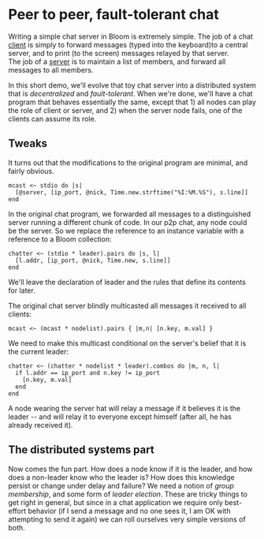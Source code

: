 Peer to peer, fault-tolerant chat
=========================

Writing a simple chat server in Bloom is extremely simple.
The job of a chat [client](https://github.com/bloom-lang/bud/blob/master/examples/chat/chat.rb">client) is simply to forward 
messages (typed into the keyboard)to a central server, and to print (to the screen) messages relayed by that server.  
The job of a [server](https://github.com/bloom-lang/bud/blob/master/examples/chat/chat_server.rb) is to maintain a list of members, and forward all messages to all members.

In this short demo, we'll evolve that toy chat server into a distributed system that is *decentralized* and *fault-tolerant*.  When we're done, we'll
have a chat program that behaves essentially the same, except that 1) all nodes can play the role of client or server, and 2) when the server node fails,
one of the clients can assume its role.

Tweaks
---------

It turns out that the modifications to the original program are minimal, and fairly obvious.

    mcast <~ stdio do |s|
      [@server, [ip_port, @nick, Time.new.strftime("%I:%M.%S"), s.line]]
    end

In the original chat program, we forwarded all messages to a distinguished server running a different chunk of code.  In our p2p chat, any node could
be the server.  So we replace the reference to an instance variable with a reference to a Bloom collection:

    chatter <~ (stdio * leader).pairs do |s, l|
      [l.addr, [ip_port, @nick, Time.new, s.line]]
    end

We'll leave the declaration of leader and the rules that define its contents for later.

The original chat server blindly multicasted all messages it received to all clients:

    mcast <~ (mcast * nodelist).pairs { |m,n| [n.key, m.val] }

We need to make this multicast conditional on the server's belief that it is the current leader:

    chatter <~ (chatter * nodelist * leader).combos do |m, n, l|
      if l.addr == ip_port and n.key != ip_port
        [n.key, m.val]
      end
    end

A node wearing the server hat will relay a message if it believes it is the leader -- and will relay it to everyone except himself (after all,
he has already received it).

The distributed systems part
------------------

Now comes the fun part.  How does a node know if it is the leader, and how does a non-leader know who the leader is?  How does this knowledge
persist or change under delay and failure?  We need a notion of *group membership*, and some form of *leader election*.  These are tricky things
to get right in general, but since in a chat application we require only best-effort behavior (if I send a message and no one sees it, I am OK with
attempting to send it again) we can roll ourselves very simple versions of both.
